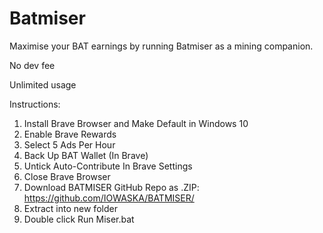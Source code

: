 # Batmiser

Maximise your BAT earnings by running Batmiser as a mining companion.

No dev fee

Unlimited usage

Instructions:
1. Install Brave Browser and Make Default in Windows 10
2. Enable Brave Rewards
3. Select 5 Ads Per Hour
4. Back Up BAT Wallet (In Brave)
5. Untick Auto-Contribute In Brave Settings
6. Close Brave Browser
7. Download BATMISER GitHub Repo as .ZIP: https://github.com/IOWASKA/BATMISER/
8. Extract into new folder
9. Double click Run Miser.bat



